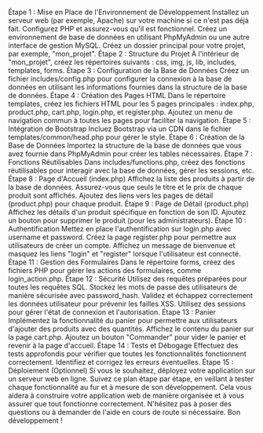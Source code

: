 Étape 1 : Mise en Place de l'Environnement de Développement
Installez un serveur web (par exemple, Apache) sur votre machine si ce n'est pas déjà fait.
Configurez PHP et assurez-vous qu'il est fonctionnel.
Créez un environnement de base de données en utilisant PhpMyAdmin ou une autre interface de gestion MySQL.
Créez un dossier principal pour votre projet, par exemple, "mon_projet".
Étape 2 : Structure du Projet
À l'intérieur de "mon_projet", créez les répertoires suivants :
css, img, js, lib, includes, templates, forms.
Étape 3 : Configuration de la Base de Données
Créez un fichier includes/config.php pour configurer la connexion à la base de données en utilisant les informations fournies dans la structure de la base de données.
Étape 4 : Création des Pages HTML
Dans le répertoire templates, créez les fichiers HTML pour les 5 pages principales : index.php, product.php, cart.php, login.php, et register.php.
Ajoutez un menu de navigation commun à toutes les pages pour faciliter la navigation.
Étape 5 : Intégration de Bootstrap
Incluez Bootstrap via un CDN dans le fichier templates/common/head.php pour gérer le style.
Étape 6 : Création de la Base de Données
Importez la structure de la base de données que vous avez fournie dans PhpMyAdmin pour créer les tables nécessaires.
Étape 7 : Fonctions Réutilisables
Dans includes/functions.php, créez des fonctions réutilisables pour interagir avec la base de données, gérer les sessions, etc.
Étape 8 : Page d'Accueil (index.php)
Affichez la liste des produits à partir de la base de données.
Assurez-vous que seuls le titre et le prix de chaque produit sont affichés.
Ajoutez des liens vers les pages de détail (product.php) pour chaque produit.
Étape 9 : Page de Détail (product.php)
Affichez les détails d'un produit spécifique en fonction de son ID.
Ajoutez un bouton pour supprimer le produit (pour les administrateurs).
Étape 10 : Authentification
Mettez en place l'authentification sur login.php avec username et password.
Créez la page register.php pour permettre aux utilisateurs de créer un compte.
Affichez un message de bienvenue et masquez les liens "login" et "register" lorsque l'utilisateur est connecté.
Étape 11 : Gestion des Formulaires
Dans le répertoire forms, créez des fichiers PHP pour gérer les actions des formulaires, comme login_action.php.
Étape 12 : Sécurité
Utilisez des requêtes préparées pour toutes les requêtes SQL.
Stockez les mots de passe des utilisateurs de manière sécurisée avec password_hash.
Validez et échappez correctement les données utilisateur pour prévenir les failles XSS.
Utilisez des sessions pour gérer l'état de connexion et l'autorisation.
Étape 13 : Panier
Implémentez la fonctionnalité du panier pour permettre aux utilisateurs d'ajouter des produits avec des quantités.
Affichez le contenu du panier sur la page cart.php.
Ajoutez un bouton "Commander" pour vider le panier et revenir à la page d'accueil.
Étape 14 : Tests et Débogage
Effectuez des tests approfondis pour vérifier que toutes les fonctionnalités fonctionnent correctement.
Identifiez et corrigez les erreurs éventuelles.
Étape 15 : Déploiement (Optionnel)
Si vous le souhaitez, déployez votre application sur un serveur web en ligne.
Suivez ce plan étape par étape, en veillant à tester chaque fonctionnalité au fur et à mesure de son développement. Cela vous aidera à construire votre application web de manière organisée et à vous assurer que tout fonctionne correctement. N'hésitez pas à poser des questions ou à demander de l'aide en cours de route si nécessaire. Bon développement !